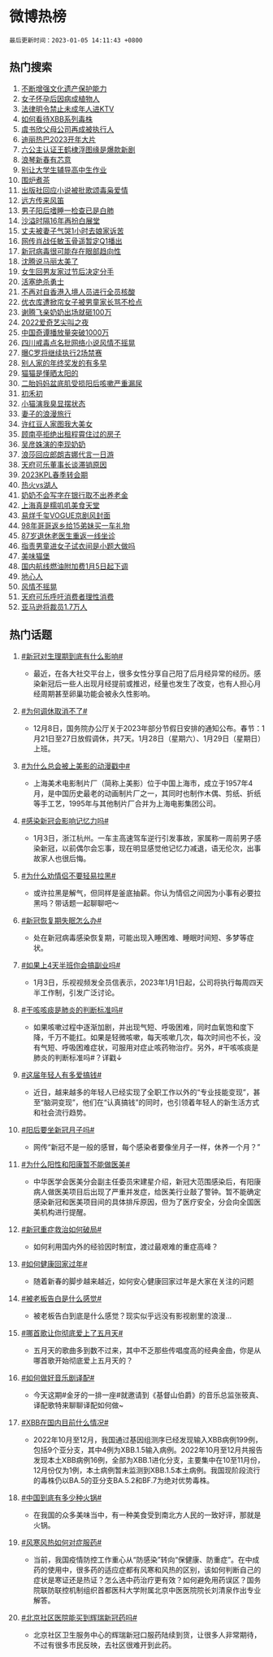 # 微博热榜

`最后更新时间：2023-01-05 14:11:43 +0800`

## 热门搜索

1. [不断增强文化遗产保护能力](https://m.weibo.cn/search?containerid=100103type%3D1%26t%3D10%26q%3D%23%E4%B8%8D%E6%96%AD%E5%A2%9E%E5%BC%BA%E6%96%87%E5%8C%96%E9%81%97%E4%BA%A7%E4%BF%9D%E6%8A%A4%E8%83%BD%E5%8A%9B%23&stream_entry_id=51&isnewpage=1&extparam=seat%3D1%26dgr%3D0%26c_type%3D51%26filter_type%3Drealtimehot%26pos%3D0%26cate%3D10103%26display_time%3D1672899102%26pre_seqid%3D16728991025920256519188&luicode=10000011&lfid=106003type%253D25%2526t%253D3%2526disable_hot%253D1%2526filter_type%253Drealtimehot)
1. [女子怀孕后因病成植物人](https://m.weibo.cn/search?containerid=100103type%3D1%26t%3D10%26q%3D%23%E5%A5%B3%E5%AD%90%E6%80%80%E5%AD%95%E5%90%8E%E5%9B%A0%E7%97%85%E6%88%90%E6%A4%8D%E7%89%A9%E4%BA%BA%23&stream_entry_id=31&isnewpage=1&extparam=seat%3D1%26q%3D%2523%25E5%25A5%25B3%25E5%25AD%2590%25E6%2580%2580%25E5%25AD%2595%25E5%2590%258E%25E5%259B%25A0%25E7%2597%2585%25E6%2588%2590%25E6%25A4%258D%25E7%2589%25A9%25E4%25BA%25BA%2523%26lcate%3D5001%26stream_entry_id%3D31%26filter_type%3Drealtimehot%26pos%3D0%26realpos%3D1%26flag%3D2%26dgr%3D0%26c_type%3D31%26band_rank%3D1%26cate%3D5001%26display_time%3D1672899102%26pre_seqid%3D16728991025920256519188&luicode=10000011&lfid=106003type%253D25%2526t%253D3%2526disable_hot%253D1%2526filter_type%253Drealtimehot)
1. [法律明令禁止未成年人进KTV](https://m.weibo.cn/search?containerid=100103type%3D1%26t%3D10%26q%3D%23%E6%B3%95%E5%BE%8B%E6%98%8E%E4%BB%A4%E7%A6%81%E6%AD%A2%E6%9C%AA%E6%88%90%E5%B9%B4%E4%BA%BA%E8%BF%9BKTV%23&stream_entry_id=31&isnewpage=1&extparam=seat%3D1%26q%3D%2523%25E6%25B3%2595%25E5%25BE%258B%25E6%2598%258E%25E4%25BB%25A4%25E7%25A6%2581%25E6%25AD%25A2%25E6%259C%25AA%25E6%2588%2590%25E5%25B9%25B4%25E4%25BA%25BA%25E8%25BF%259BKTV%2523%26lcate%3D5001%26stream_entry_id%3D31%26filter_type%3Drealtimehot%26pos%3D1%26realpos%3D2%26flag%3D0%26dgr%3D0%26c_type%3D31%26band_rank%3D2%26cate%3D5001%26display_time%3D1672899102%26pre_seqid%3D16728991025920256519188&luicode=10000011&lfid=106003type%253D25%2526t%253D3%2526disable_hot%253D1%2526filter_type%253Drealtimehot)
1. [如何看待XBB系列毒株](https://m.weibo.cn/search?containerid=100103type%3D1%26t%3D10%26q%3D%23%E5%A6%82%E4%BD%95%E7%9C%8B%E5%BE%85XBB%E7%B3%BB%E5%88%97%E6%AF%92%E6%A0%AA%23&stream_entry_id=31&isnewpage=1&extparam=seat%3D1%26q%3D%2523%25E5%25A6%2582%25E4%25BD%2595%25E7%259C%258B%25E5%25BE%2585XBB%25E7%25B3%25BB%25E5%2588%2597%25E6%25AF%2592%25E6%25A0%25AA%2523%26lcate%3D5001%26stream_entry_id%3D31%26filter_type%3Drealtimehot%26pos%3D2%26realpos%3D3%26flag%3D0%26dgr%3D0%26c_type%3D31%26band_rank%3D3%26cate%3D5001%26display_time%3D1672899102%26pre_seqid%3D16728991025920256519188&luicode=10000011&lfid=106003type%253D25%2526t%253D3%2526disable_hot%253D1%2526filter_type%253Drealtimehot)
1. [虞书欣父母公司再成被执行人](https://m.weibo.cn/search?containerid=100103type%3D1%26t%3D10%26q%3D%23%E8%99%9E%E4%B9%A6%E6%AC%A3%E7%88%B6%E6%AF%8D%E5%85%AC%E5%8F%B8%E5%86%8D%E6%88%90%E8%A2%AB%E6%89%A7%E8%A1%8C%E4%BA%BA%23&stream_entry_id=31&isnewpage=1&extparam=seat%3D1%26q%3D%2523%25E8%2599%259E%25E4%25B9%25A6%25E6%25AC%25A3%25E7%2588%25B6%25E6%25AF%258D%25E5%2585%25AC%25E5%258F%25B8%25E5%2586%258D%25E6%2588%2590%25E8%25A2%25AB%25E6%2589%25A7%25E8%25A1%258C%25E4%25BA%25BA%2523%26lcate%3D5001%26stream_entry_id%3D31%26filter_type%3Drealtimehot%26pos%3D3%26realpos%3D4%26flag%3D2%26dgr%3D0%26c_type%3D31%26band_rank%3D4%26cate%3D5001%26display_time%3D1672899102%26pre_seqid%3D16728991025920256519188&luicode=10000011&lfid=106003type%253D25%2526t%253D3%2526disable_hot%253D1%2526filter_type%253Drealtimehot)
1. [迪丽热巴2023开年大片](https://m.weibo.cn/search?containerid=100103type%3D1%26t%3D10%26q%3D%23%E8%BF%AA%E4%B8%BD%E7%83%AD%E5%B7%B42023%E5%BC%80%E5%B9%B4%E5%A4%A7%E7%89%87%23&stream_entry_id=31&isnewpage=1&extparam=seat%3D1%26q%3D%2523%25E8%25BF%25AA%25E4%25B8%25BD%25E7%2583%25AD%25E5%25B7%25B42023%25E5%25BC%2580%25E5%25B9%25B4%25E5%25A4%25A7%25E7%2589%2587%2523%26lcate%3D5001%26stream_entry_id%3D31%26filter_type%3Drealtimehot%26pos%3D4%26realpos%3D5%26flag%3D1%26dgr%3D0%26c_type%3D31%26band_rank%3D5%26cate%3D5001%26display_time%3D1672899102%26pre_seqid%3D16728991025920256519188&luicode=10000011&lfid=106003type%253D25%2526t%253D3%2526disable_hot%253D1%2526filter_type%253Drealtimehot)
1. [六公主认证王鹤棣浮图缘是爆款新剧](https://m.weibo.cn/search?containerid=100103type%3D1%26t%3D10%26q%3D%23%E5%85%AD%E5%85%AC%E4%B8%BB%E8%AE%A4%E8%AF%81%E7%8E%8B%E9%B9%A4%E6%A3%A3%E6%B5%AE%E5%9B%BE%E7%BC%98%E6%98%AF%E7%88%86%E6%AC%BE%E6%96%B0%E5%89%A7%23&stream_entry_id=31&isnewpage=1&extparam=seat%3D1%26q%3D%2523%25E5%2585%25AD%25E5%2585%25AC%25E4%25B8%25BB%25E8%25AE%25A4%25E8%25AF%2581%25E7%258E%258B%25E9%25B9%25A4%25E6%25A3%25A3%25E6%25B5%25AE%25E5%259B%25BE%25E7%25BC%2598%25E6%2598%25AF%25E7%2588%2586%25E6%25AC%25BE%25E6%2596%25B0%25E5%2589%25A7%2523%26lcate%3D5001%26stream_entry_id%3D31%26filter_type%3Drealtimehot%26pos%3D5%26realpos%3D6%26flag%3D1%26dgr%3D0%26c_type%3D31%26band_rank%3D6%26cate%3D5001%26display_time%3D1672899102%26pre_seqid%3D16728991025920256519188&luicode=10000011&lfid=106003type%253D25%2526t%253D3%2526disable_hot%253D1%2526filter_type%253Drealtimehot)
1. [浪琴新春有芯意](https://m.weibo.cn/search?containerid=100103type%3D1%26t%3D10%26q%3D%23%E6%B5%AA%E7%90%B4%E6%96%B0%E6%98%A5%E6%9C%89%E8%8A%AF%E6%84%8F%23&stream_entry_id=31&isnewpage=1&extparam=seat%3D1%26q%3D%2523%25E6%25B5%25AA%25E7%2590%25B4%25E6%2596%25B0%25E6%2598%25A5%25E6%259C%2589%25E8%258A%25AF%25E6%2584%258F%2523%26lcate%3D5001%26stream_entry_id%3D31%26filter_type%3Drealtimehot%26pos%3D6%26adid%3D177195%26topic_ad%3D1%26dgr%3D0%26c_type%3D31%26band_rank%3D7%26cate%3D5001%26display_time%3D1672899102%26pre_seqid%3D16728991025920256519188&luicode=10000011&lfid=106003type%253D25%2526t%253D3%2526disable_hot%253D1%2526filter_type%253Drealtimehot)
1. [别让大学生辅导高中生作业](https://m.weibo.cn/search?containerid=100103type%3D1%26t%3D10%26q%3D%23%E5%88%AB%E8%AE%A9%E5%A4%A7%E5%AD%A6%E7%94%9F%E8%BE%85%E5%AF%BC%E9%AB%98%E4%B8%AD%E7%94%9F%E4%BD%9C%E4%B8%9A%23&stream_entry_id=31&isnewpage=1&extparam=seat%3D1%26q%3D%2523%25E5%2588%25AB%25E8%25AE%25A9%25E5%25A4%25A7%25E5%25AD%25A6%25E7%2594%259F%25E8%25BE%2585%25E5%25AF%25BC%25E9%25AB%2598%25E4%25B8%25AD%25E7%2594%259F%25E4%25BD%259C%25E4%25B8%259A%2523%26lcate%3D5001%26stream_entry_id%3D31%26filter_type%3Drealtimehot%26pos%3D7%26realpos%3D7%26flag%3D0%26dgr%3D0%26c_type%3D31%26band_rank%3D7%26cate%3D5001%26display_time%3D1672899102%26pre_seqid%3D16728991025920256519188&luicode=10000011&lfid=106003type%253D25%2526t%253D3%2526disable_hot%253D1%2526filter_type%253Drealtimehot)
1. [围炉煮茶](https://m.weibo.cn/search?containerid=100103type%3D1%26t%3D10%26q%3D%E5%9B%B4%E7%82%89%E7%85%AE%E8%8C%B6&stream_entry_id=31&isnewpage=1&extparam=seat%3D1%26q%3D%25E5%259B%25B4%25E7%2582%2589%25E7%2585%25AE%25E8%258C%25B6%26lcate%3D5001%26stream_entry_id%3D31%26filter_type%3Drealtimehot%26pos%3D8%26realpos%3D8%26flag%3D1%26dgr%3D0%26c_type%3D31%26band_rank%3D8%26cate%3D5001%26display_time%3D1672899102%26pre_seqid%3D16728991025920256519188&luicode=10000011&lfid=106003type%253D25%2526t%253D3%2526disable_hot%253D1%2526filter_type%253Drealtimehot)
1. [出版社回应小说被批歌颂毒枭爱情](https://m.weibo.cn/search?containerid=100103type%3D1%26t%3D10%26q%3D%23%E5%87%BA%E7%89%88%E7%A4%BE%E5%9B%9E%E5%BA%94%E5%B0%8F%E8%AF%B4%E8%A2%AB%E6%89%B9%E6%AD%8C%E9%A2%82%E6%AF%92%E6%9E%AD%E7%88%B1%E6%83%85%23&stream_entry_id=31&isnewpage=1&extparam=seat%3D1%26q%3D%2523%25E5%2587%25BA%25E7%2589%2588%25E7%25A4%25BE%25E5%259B%259E%25E5%25BA%2594%25E5%25B0%258F%25E8%25AF%25B4%25E8%25A2%25AB%25E6%2589%25B9%25E6%25AD%258C%25E9%25A2%2582%25E6%25AF%2592%25E6%259E%25AD%25E7%2588%25B1%25E6%2583%2585%2523%26lcate%3D5001%26stream_entry_id%3D31%26filter_type%3Drealtimehot%26pos%3D9%26realpos%3D9%26flag%3D0%26dgr%3D0%26c_type%3D31%26band_rank%3D9%26cate%3D5001%26display_time%3D1672899102%26pre_seqid%3D16728991025920256519188&luicode=10000011&lfid=106003type%253D25%2526t%253D3%2526disable_hot%253D1%2526filter_type%253Drealtimehot)
1. [远方传来风笛](https://m.weibo.cn/search?containerid=100103type%3D1%26t%3D10%26q%3D%E8%BF%9C%E6%96%B9%E4%BC%A0%E6%9D%A5%E9%A3%8E%E7%AC%9B&stream_entry_id=31&isnewpage=1&extparam=seat%3D1%26q%3D%25E8%25BF%259C%25E6%2596%25B9%25E4%25BC%25A0%25E6%259D%25A5%25E9%25A3%258E%25E7%25AC%259B%26lcate%3D5001%26stream_entry_id%3D31%26filter_type%3Drealtimehot%26pos%3D10%26realpos%3D10%26flag%3D0%26dgr%3D0%26c_type%3D31%26band_rank%3D10%26cate%3D5001%26display_time%3D1672899102%26pre_seqid%3D16728991025920256519188&luicode=10000011&lfid=106003type%253D25%2526t%253D3%2526disable_hot%253D1%2526filter_type%253Drealtimehot)
1. [男子阳后嗜睡一检查已是白肺](https://m.weibo.cn/search?containerid=100103type%3D1%26t%3D10%26q%3D%23%E7%94%B7%E5%AD%90%E9%98%B3%E5%90%8E%E5%97%9C%E7%9D%A1%E4%B8%80%E6%A3%80%E6%9F%A5%E5%B7%B2%E6%98%AF%E7%99%BD%E8%82%BA%23&stream_entry_id=31&isnewpage=1&extparam=seat%3D1%26q%3D%2523%25E7%2594%25B7%25E5%25AD%2590%25E9%2598%25B3%25E5%2590%258E%25E5%2597%259C%25E7%259D%25A1%25E4%25B8%2580%25E6%25A3%2580%25E6%259F%25A5%25E5%25B7%25B2%25E6%2598%25AF%25E7%2599%25BD%25E8%2582%25BA%2523%26lcate%3D5001%26stream_entry_id%3D31%26filter_type%3Drealtimehot%26pos%3D11%26realpos%3D11%26flag%3D0%26dgr%3D0%26c_type%3D31%26band_rank%3D11%26cate%3D5001%26display_time%3D1672899102%26pre_seqid%3D16728991025920256519188&luicode=10000011&lfid=106003type%253D25%2526t%253D3%2526disable_hot%253D1%2526filter_type%253Drealtimehot)
1. [沙溢时隔16年再扮白展堂](https://m.weibo.cn/search?containerid=100103type%3D1%26t%3D10%26q%3D%23%E6%B2%99%E6%BA%A2%E6%97%B6%E9%9A%9416%E5%B9%B4%E5%86%8D%E6%89%AE%E7%99%BD%E5%B1%95%E5%A0%82%23&stream_entry_id=31&isnewpage=1&extparam=seat%3D1%26q%3D%2523%25E6%25B2%2599%25E6%25BA%25A2%25E6%2597%25B6%25E9%259A%259416%25E5%25B9%25B4%25E5%2586%258D%25E6%2589%25AE%25E7%2599%25BD%25E5%25B1%2595%25E5%25A0%2582%2523%26lcate%3D5001%26stream_entry_id%3D31%26filter_type%3Drealtimehot%26pos%3D12%26realpos%3D12%26flag%3D1%26dgr%3D0%26c_type%3D31%26band_rank%3D12%26cate%3D5001%26display_time%3D1672899102%26pre_seqid%3D16728991025920256519188&luicode=10000011&lfid=106003type%253D25%2526t%253D3%2526disable_hot%253D1%2526filter_type%253Drealtimehot)
1. [丈夫被妻子气哭1小时去娘家诉苦](https://m.weibo.cn/search?containerid=100103type%3D1%26t%3D10%26q%3D%23%E4%B8%88%E5%A4%AB%E8%A2%AB%E5%A6%BB%E5%AD%90%E6%B0%94%E5%93%AD1%E5%B0%8F%E6%97%B6%E5%8E%BB%E5%A8%98%E5%AE%B6%E8%AF%89%E8%8B%A6%23&stream_entry_id=31&isnewpage=1&extparam=seat%3D1%26q%3D%2523%25E4%25B8%2588%25E5%25A4%25AB%25E8%25A2%25AB%25E5%25A6%25BB%25E5%25AD%2590%25E6%25B0%2594%25E5%2593%25AD1%25E5%25B0%258F%25E6%2597%25B6%25E5%258E%25BB%25E5%25A8%2598%25E5%25AE%25B6%25E8%25AF%2589%25E8%258B%25A6%2523%26lcate%3D5001%26stream_entry_id%3D31%26filter_type%3Drealtimehot%26pos%3D13%26realpos%3D13%26flag%3D1%26dgr%3D0%26c_type%3D31%26band_rank%3D13%26cate%3D5001%26display_time%3D1672899102%26pre_seqid%3D16728991025920256519188&luicode=10000011&lfid=106003type%253D25%2526t%253D3%2526disable_hot%253D1%2526filter_type%253Drealtimehot)
1. [网传肖战任敏玉骨遥暂定Q1播出](https://m.weibo.cn/search?containerid=100103type%3D1%26t%3D10%26q%3D%23%E7%BD%91%E4%BC%A0%E8%82%96%E6%88%98%E4%BB%BB%E6%95%8F%E7%8E%89%E9%AA%A8%E9%81%A5%E6%9A%82%E5%AE%9AQ1%E6%92%AD%E5%87%BA%23&stream_entry_id=31&isnewpage=1&extparam=seat%3D1%26q%3D%2523%25E7%25BD%2591%25E4%25BC%25A0%25E8%2582%2596%25E6%2588%2598%25E4%25BB%25BB%25E6%2595%258F%25E7%258E%2589%25E9%25AA%25A8%25E9%2581%25A5%25E6%259A%2582%25E5%25AE%259AQ1%25E6%2592%25AD%25E5%2587%25BA%2523%26lcate%3D5001%26stream_entry_id%3D31%26filter_type%3Drealtimehot%26pos%3D14%26realpos%3D14%26flag%3D0%26dgr%3D0%26c_type%3D31%26band_rank%3D14%26cate%3D5001%26display_time%3D1672899102%26pre_seqid%3D16728991025920256519188&luicode=10000011&lfid=106003type%253D25%2526t%253D3%2526disable_hot%253D1%2526filter_type%253Drealtimehot)
1. [新冠病毒很可能存在眼部趋向性](https://m.weibo.cn/search?containerid=100103type%3D1%26t%3D10%26q%3D%23%E6%96%B0%E5%86%A0%E7%97%85%E6%AF%92%E5%BE%88%E5%8F%AF%E8%83%BD%E5%AD%98%E5%9C%A8%E7%9C%BC%E9%83%A8%E8%B6%8B%E5%90%91%E6%80%A7%23&stream_entry_id=31&isnewpage=1&extparam=seat%3D1%26q%3D%2523%25E6%2596%25B0%25E5%2586%25A0%25E7%2597%2585%25E6%25AF%2592%25E5%25BE%2588%25E5%258F%25AF%25E8%2583%25BD%25E5%25AD%2598%25E5%259C%25A8%25E7%259C%25BC%25E9%2583%25A8%25E8%25B6%258B%25E5%2590%2591%25E6%2580%25A7%2523%26lcate%3D5001%26stream_entry_id%3D31%26filter_type%3Drealtimehot%26pos%3D15%26realpos%3D15%26flag%3D2%26dgr%3D0%26c_type%3D31%26band_rank%3D15%26cate%3D5001%26display_time%3D1672899102%26pre_seqid%3D16728991025920256519188&luicode=10000011&lfid=106003type%253D25%2526t%253D3%2526disable_hot%253D1%2526filter_type%253Drealtimehot)
1. [沈腾说马丽太美了](https://m.weibo.cn/search?containerid=100103type%3D1%26t%3D10%26q%3D%23%E6%B2%88%E8%85%BE%E8%AF%B4%E9%A9%AC%E4%B8%BD%E5%A4%AA%E7%BE%8E%E4%BA%86%23&stream_entry_id=31&isnewpage=1&extparam=seat%3D1%26q%3D%2523%25E6%25B2%2588%25E8%2585%25BE%25E8%25AF%25B4%25E9%25A9%25AC%25E4%25B8%25BD%25E5%25A4%25AA%25E7%25BE%258E%25E4%25BA%2586%2523%26lcate%3D5001%26stream_entry_id%3D31%26filter_type%3Drealtimehot%26pos%3D16%26realpos%3D16%26flag%3D0%26dgr%3D0%26c_type%3D31%26band_rank%3D16%26cate%3D5001%26display_time%3D1672899102%26pre_seqid%3D16728991025920256519188&luicode=10000011&lfid=106003type%253D25%2526t%253D3%2526disable_hot%253D1%2526filter_type%253Drealtimehot)
1. [女生回男友家过节后决定分手](https://m.weibo.cn/search?containerid=100103type%3D1%26t%3D10%26q%3D%23%E5%A5%B3%E7%94%9F%E5%9B%9E%E7%94%B7%E5%8F%8B%E5%AE%B6%E8%BF%87%E8%8A%82%E5%90%8E%E5%86%B3%E5%AE%9A%E5%88%86%E6%89%8B%23&stream_entry_id=31&isnewpage=1&extparam=seat%3D1%26q%3D%2523%25E5%25A5%25B3%25E7%2594%259F%25E5%259B%259E%25E7%2594%25B7%25E5%258F%258B%25E5%25AE%25B6%25E8%25BF%2587%25E8%258A%2582%25E5%2590%258E%25E5%2586%25B3%25E5%25AE%259A%25E5%2588%2586%25E6%2589%258B%2523%26lcate%3D5001%26stream_entry_id%3D31%26filter_type%3Drealtimehot%26pos%3D17%26realpos%3D17%26flag%3D2%26dgr%3D0%26c_type%3D31%26band_rank%3D17%26cate%3D5001%26display_time%3D1672899102%26pre_seqid%3D16728991025920256519188&luicode=10000011&lfid=106003type%253D25%2526t%253D3%2526disable_hot%253D1%2526filter_type%253Drealtimehot)
1. [活塞绝杀勇士](https://m.weibo.cn/search?containerid=100103type%3D1%26t%3D10%26q%3D%23%E6%B4%BB%E5%A1%9E%E7%BB%9D%E6%9D%80%E5%8B%87%E5%A3%AB%23&stream_entry_id=31&isnewpage=1&extparam=seat%3D1%26q%3D%2523%25E6%25B4%25BB%25E5%25A1%259E%25E7%25BB%259D%25E6%259D%2580%25E5%258B%2587%25E5%25A3%25AB%2523%26lcate%3D5001%26stream_entry_id%3D31%26filter_type%3Drealtimehot%26pos%3D18%26realpos%3D18%26flag%3D1%26dgr%3D0%26c_type%3D31%26band_rank%3D18%26cate%3D5001%26display_time%3D1672899102%26pre_seqid%3D16728991025920256519188&luicode=10000011&lfid=106003type%253D25%2526t%253D3%2526disable_hot%253D1%2526filter_type%253Drealtimehot)
1. [不再对自香港入境人员进行全员核酸](https://m.weibo.cn/search?containerid=100103type%3D1%26t%3D10%26q%3D%23%E4%B8%8D%E5%86%8D%E5%AF%B9%E8%87%AA%E9%A6%99%E6%B8%AF%E5%85%A5%E5%A2%83%E4%BA%BA%E5%91%98%E8%BF%9B%E8%A1%8C%E5%85%A8%E5%91%98%E6%A0%B8%E9%85%B8%23&stream_entry_id=31&isnewpage=1&extparam=seat%3D1%26q%3D%2523%25E4%25B8%258D%25E5%2586%258D%25E5%25AF%25B9%25E8%2587%25AA%25E9%25A6%2599%25E6%25B8%25AF%25E5%2585%25A5%25E5%25A2%2583%25E4%25BA%25BA%25E5%2591%2598%25E8%25BF%259B%25E8%25A1%258C%25E5%2585%25A8%25E5%2591%2598%25E6%25A0%25B8%25E9%2585%25B8%2523%26lcate%3D5001%26stream_entry_id%3D31%26filter_type%3Drealtimehot%26pos%3D19%26realpos%3D19%26flag%3D1%26dgr%3D0%26c_type%3D31%26band_rank%3D19%26cate%3D5001%26display_time%3D1672899102%26pre_seqid%3D16728991025920256519188&luicode=10000011&lfid=106003type%253D25%2526t%253D3%2526disable_hot%253D1%2526filter_type%253Drealtimehot)
1. [优衣库遭掀帘女子被男童家长骂不检点](https://m.weibo.cn/search?containerid=100103type%3D1%26t%3D10%26q%3D%23%E4%BC%98%E8%A1%A3%E5%BA%93%E9%81%AD%E6%8E%80%E5%B8%98%E5%A5%B3%E5%AD%90%E8%A2%AB%E7%94%B7%E7%AB%A5%E5%AE%B6%E9%95%BF%E9%AA%82%E4%B8%8D%E6%A3%80%E7%82%B9%23&stream_entry_id=31&isnewpage=1&extparam=seat%3D1%26q%3D%2523%25E4%25BC%2598%25E8%25A1%25A3%25E5%25BA%2593%25E9%2581%25AD%25E6%258E%2580%25E5%25B8%2598%25E5%25A5%25B3%25E5%25AD%2590%25E8%25A2%25AB%25E7%2594%25B7%25E7%25AB%25A5%25E5%25AE%25B6%25E9%2595%25BF%25E9%25AA%2582%25E4%25B8%258D%25E6%25A3%2580%25E7%2582%25B9%2523%26lcate%3D5001%26stream_entry_id%3D31%26filter_type%3Drealtimehot%26pos%3D20%26realpos%3D20%26flag%3D2%26dgr%3D0%26c_type%3D31%26band_rank%3D20%26cate%3D5001%26display_time%3D1672899102%26pre_seqid%3D16728991025920256519188&luicode=10000011&lfid=106003type%253D25%2526t%253D3%2526disable_hot%253D1%2526filter_type%253Drealtimehot)
1. [谢腾飞亲奶奶出场就砸100万](https://m.weibo.cn/search?containerid=100103type%3D1%26t%3D10%26q%3D%23%E8%B0%A2%E8%85%BE%E9%A3%9E%E4%BA%B2%E5%A5%B6%E5%A5%B6%E5%87%BA%E5%9C%BA%E5%B0%B1%E7%A0%B8100%E4%B8%87%23&stream_entry_id=31&isnewpage=1&extparam=seat%3D1%26q%3D%2523%25E8%25B0%25A2%25E8%2585%25BE%25E9%25A3%259E%25E4%25BA%25B2%25E5%25A5%25B6%25E5%25A5%25B6%25E5%2587%25BA%25E5%259C%25BA%25E5%25B0%25B1%25E7%25A0%25B8100%25E4%25B8%2587%2523%26lcate%3D5001%26stream_entry_id%3D31%26filter_type%3Drealtimehot%26pos%3D21%26realpos%3D21%26flag%3D0%26dgr%3D0%26c_type%3D31%26band_rank%3D21%26cate%3D5001%26display_time%3D1672899102%26pre_seqid%3D16728991025920256519188&luicode=10000011&lfid=106003type%253D25%2526t%253D3%2526disable_hot%253D1%2526filter_type%253Drealtimehot)
1. [2022爱奇艺尖叫之夜](https://m.weibo.cn/search?containerid=100103type%3D1%26t%3D10%26q%3D%232022%E7%88%B1%E5%A5%87%E8%89%BA%E5%B0%96%E5%8F%AB%E4%B9%8B%E5%A4%9C%23&stream_entry_id=31&isnewpage=1&extparam=seat%3D1%26q%3D%25232022%25E7%2588%25B1%25E5%25A5%2587%25E8%2589%25BA%25E5%25B0%2596%25E5%258F%25AB%25E4%25B9%258B%25E5%25A4%259C%2523%26lcate%3D5001%26stream_entry_id%3D31%26filter_type%3Drealtimehot%26pos%3D22%26realpos%3D22%26flag%3D0%26dgr%3D0%26c_type%3D31%26band_rank%3D22%26cate%3D5001%26display_time%3D1672899102%26pre_seqid%3D16728991025920256519188&luicode=10000011&lfid=106003type%253D25%2526t%253D3%2526disable_hot%253D1%2526filter_type%253Drealtimehot)
1. [中国奇谭播放量突破1000万](https://m.weibo.cn/search?containerid=100103type%3D1%26t%3D10%26q%3D%23%E4%B8%AD%E5%9B%BD%E5%A5%87%E8%B0%AD%E6%92%AD%E6%94%BE%E9%87%8F%E7%AA%81%E7%A0%B41000%E4%B8%87%23&stream_entry_id=31&isnewpage=1&extparam=seat%3D1%26q%3D%2523%25E4%25B8%25AD%25E5%259B%25BD%25E5%25A5%2587%25E8%25B0%25AD%25E6%2592%25AD%25E6%2594%25BE%25E9%2587%258F%25E7%25AA%2581%25E7%25A0%25B41000%25E4%25B8%2587%2523%26lcate%3D5001%26stream_entry_id%3D31%26filter_type%3Drealtimehot%26pos%3D23%26realpos%3D23%26flag%3D1%26dgr%3D0%26c_type%3D31%26band_rank%3D23%26cate%3D5001%26display_time%3D1672899102%26pre_seqid%3D16728991025920256519188&luicode=10000011&lfid=106003type%253D25%2526t%253D3%2526disable_hot%253D1%2526filter_type%253Drealtimehot)
1. [四川戒毒点名批网络小说风情不摇晃](https://m.weibo.cn/search?containerid=100103type%3D1%26t%3D10%26q%3D%23%E5%9B%9B%E5%B7%9D%E6%88%92%E6%AF%92%E7%82%B9%E5%90%8D%E6%89%B9%E7%BD%91%E7%BB%9C%E5%B0%8F%E8%AF%B4%E9%A3%8E%E6%83%85%E4%B8%8D%E6%91%87%E6%99%83%23&stream_entry_id=31&isnewpage=1&extparam=seat%3D1%26q%3D%2523%25E5%259B%259B%25E5%25B7%259D%25E6%2588%2592%25E6%25AF%2592%25E7%2582%25B9%25E5%2590%258D%25E6%2589%25B9%25E7%25BD%2591%25E7%25BB%259C%25E5%25B0%258F%25E8%25AF%25B4%25E9%25A3%258E%25E6%2583%2585%25E4%25B8%258D%25E6%2591%2587%25E6%2599%2583%2523%26lcate%3D5001%26stream_entry_id%3D31%26filter_type%3Drealtimehot%26pos%3D24%26realpos%3D24%26flag%3D0%26dgr%3D0%26c_type%3D31%26band_rank%3D24%26cate%3D5001%26display_time%3D1672899102%26pre_seqid%3D16728991025920256519188&luicode=10000011&lfid=106003type%253D25%2526t%253D3%2526disable_hot%253D1%2526filter_type%253Drealtimehot)
1. [曝C罗将继续执行2场禁赛](https://m.weibo.cn/search?containerid=100103type%3D1%26t%3D10%26q%3D%23%E6%9B%9DC%E7%BD%97%E5%B0%86%E7%BB%A7%E7%BB%AD%E6%89%A7%E8%A1%8C2%E5%9C%BA%E7%A6%81%E8%B5%9B%23&stream_entry_id=31&isnewpage=1&extparam=seat%3D1%26q%3D%2523%25E6%259B%259DC%25E7%25BD%2597%25E5%25B0%2586%25E7%25BB%25A7%25E7%25BB%25AD%25E6%2589%25A7%25E8%25A1%258C2%25E5%259C%25BA%25E7%25A6%2581%25E8%25B5%259B%2523%26lcate%3D5001%26stream_entry_id%3D31%26filter_type%3Drealtimehot%26pos%3D25%26realpos%3D25%26flag%3D0%26dgr%3D0%26c_type%3D31%26band_rank%3D25%26cate%3D5001%26display_time%3D1672899102%26pre_seqid%3D16728991025920256519188&luicode=10000011&lfid=106003type%253D25%2526t%253D3%2526disable_hot%253D1%2526filter_type%253Drealtimehot)
1. [别人家的年终奖发的有多早](https://m.weibo.cn/search?containerid=100103type%3D1%26t%3D10%26q%3D%23%E5%88%AB%E4%BA%BA%E5%AE%B6%E7%9A%84%E5%B9%B4%E7%BB%88%E5%A5%96%E5%8F%91%E7%9A%84%E6%9C%89%E5%A4%9A%E6%97%A9%23&stream_entry_id=31&isnewpage=1&extparam=seat%3D1%26q%3D%2523%25E5%2588%25AB%25E4%25BA%25BA%25E5%25AE%25B6%25E7%259A%2584%25E5%25B9%25B4%25E7%25BB%2588%25E5%25A5%2596%25E5%258F%2591%25E7%259A%2584%25E6%259C%2589%25E5%25A4%259A%25E6%2597%25A9%2523%26lcate%3D5001%26stream_entry_id%3D31%26filter_type%3Drealtimehot%26pos%3D26%26realpos%3D26%26flag%3D1%26dgr%3D0%26c_type%3D31%26band_rank%3D26%26cate%3D5001%26display_time%3D1672899102%26pre_seqid%3D16728991025920256519188&luicode=10000011&lfid=106003type%253D25%2526t%253D3%2526disable_hot%253D1%2526filter_type%253Drealtimehot)
1. [猫猫是懂晒太阳的](https://m.weibo.cn/search?containerid=100103type%3D1%26t%3D10%26q%3D%23%E7%8C%AB%E7%8C%AB%E6%98%AF%E6%87%82%E6%99%92%E5%A4%AA%E9%98%B3%E7%9A%84%23&stream_entry_id=31&isnewpage=1&extparam=seat%3D1%26q%3D%2523%25E7%258C%25AB%25E7%258C%25AB%25E6%2598%25AF%25E6%2587%2582%25E6%2599%2592%25E5%25A4%25AA%25E9%2598%25B3%25E7%259A%2584%2523%26lcate%3D5001%26stream_entry_id%3D31%26filter_type%3Drealtimehot%26pos%3D27%26realpos%3D27%26flag%3D1%26dgr%3D0%26c_type%3D31%26band_rank%3D27%26cate%3D5001%26display_time%3D1672899102%26pre_seqid%3D16728991025920256519188&luicode=10000011&lfid=106003type%253D25%2526t%253D3%2526disable_hot%253D1%2526filter_type%253Drealtimehot)
1. [二胎妈妈盆底肌受损阳后咳嗽严重漏尿](https://m.weibo.cn/search?containerid=100103type%3D1%26t%3D10%26q%3D%23%E4%BA%8C%E8%83%8E%E5%A6%88%E5%A6%88%E7%9B%86%E5%BA%95%E8%82%8C%E5%8F%97%E6%8D%9F%E9%98%B3%E5%90%8E%E5%92%B3%E5%97%BD%E4%B8%A5%E9%87%8D%E6%BC%8F%E5%B0%BF%23&stream_entry_id=31&isnewpage=1&extparam=seat%3D1%26q%3D%2523%25E4%25BA%258C%25E8%2583%258E%25E5%25A6%2588%25E5%25A6%2588%25E7%259B%2586%25E5%25BA%2595%25E8%2582%258C%25E5%258F%2597%25E6%258D%259F%25E9%2598%25B3%25E5%2590%258E%25E5%2592%25B3%25E5%2597%25BD%25E4%25B8%25A5%25E9%2587%258D%25E6%25BC%258F%25E5%25B0%25BF%2523%26lcate%3D5001%26stream_entry_id%3D31%26filter_type%3Drealtimehot%26pos%3D28%26realpos%3D28%26flag%3D0%26dgr%3D0%26c_type%3D31%26band_rank%3D28%26cate%3D5001%26display_time%3D1672899102%26pre_seqid%3D16728991025920256519188&luicode=10000011&lfid=106003type%253D25%2526t%253D3%2526disable_hot%253D1%2526filter_type%253Drealtimehot)
1. [初禾初](https://m.weibo.cn/search?containerid=100103type%3D1%26t%3D10%26q%3D%23%E5%88%9D%E7%A6%BE%E5%88%9D%23&stream_entry_id=31&isnewpage=1&extparam=seat%3D1%26q%3D%2523%25E5%2588%259D%25E7%25A6%25BE%25E5%2588%259D%2523%26lcate%3D5001%26stream_entry_id%3D31%26filter_type%3Drealtimehot%26pos%3D29%26realpos%3D29%26flag%3D0%26dgr%3D0%26c_type%3D31%26band_rank%3D29%26cate%3D5001%26display_time%3D1672899102%26pre_seqid%3D16728991025920256519188&luicode=10000011&lfid=106003type%253D25%2526t%253D3%2526disable_hot%253D1%2526filter_type%253Drealtimehot)
1. [小猫演我臭显摆状态](https://m.weibo.cn/search?containerid=100103type%3D1%26t%3D10%26q%3D%23%E5%B0%8F%E7%8C%AB%E6%BC%94%E6%88%91%E8%87%AD%E6%98%BE%E6%91%86%E7%8A%B6%E6%80%81%23&stream_entry_id=31&isnewpage=1&extparam=seat%3D1%26q%3D%2523%25E5%25B0%258F%25E7%258C%25AB%25E6%25BC%2594%25E6%2588%2591%25E8%2587%25AD%25E6%2598%25BE%25E6%2591%2586%25E7%258A%25B6%25E6%2580%2581%2523%26lcate%3D5001%26stream_entry_id%3D31%26filter_type%3Drealtimehot%26pos%3D30%26realpos%3D30%26flag%3D0%26dgr%3D0%26c_type%3D31%26band_rank%3D30%26cate%3D5001%26display_time%3D1672899102%26pre_seqid%3D16728991025920256519188&luicode=10000011&lfid=106003type%253D25%2526t%253D3%2526disable_hot%253D1%2526filter_type%253Drealtimehot)
1. [妻子的浪漫旅行](https://m.weibo.cn/search?containerid=100103type%3D1%26t%3D10%26q%3D%E5%A6%BB%E5%AD%90%E7%9A%84%E6%B5%AA%E6%BC%AB%E6%97%85%E8%A1%8C&stream_entry_id=31&isnewpage=1&extparam=seat%3D1%26q%3D%25E5%25A6%25BB%25E5%25AD%2590%25E7%259A%2584%25E6%25B5%25AA%25E6%25BC%25AB%25E6%2597%2585%25E8%25A1%258C%26lcate%3D5001%26stream_entry_id%3D31%26filter_type%3Drealtimehot%26pos%3D31%26realpos%3D31%26flag%3D1%26dgr%3D0%26c_type%3D31%26band_rank%3D31%26cate%3D5001%26display_time%3D1672899102%26pre_seqid%3D16728991025920256519188&luicode=10000011&lfid=106003type%253D25%2526t%253D3%2526disable_hot%253D1%2526filter_type%253Drealtimehot)
1. [许红豆人家图我大美女](https://m.weibo.cn/search?containerid=100103type%3D1%26t%3D10%26q%3D%23%E8%AE%B8%E7%BA%A2%E8%B1%86%E4%BA%BA%E5%AE%B6%E5%9B%BE%E6%88%91%E5%A4%A7%E7%BE%8E%E5%A5%B3%23&stream_entry_id=31&isnewpage=1&extparam=seat%3D1%26q%3D%2523%25E8%25AE%25B8%25E7%25BA%25A2%25E8%25B1%2586%25E4%25BA%25BA%25E5%25AE%25B6%25E5%259B%25BE%25E6%2588%2591%25E5%25A4%25A7%25E7%25BE%258E%25E5%25A5%25B3%2523%26lcate%3D5001%26stream_entry_id%3D31%26filter_type%3Drealtimehot%26pos%3D32%26realpos%3D32%26flag%3D1%26dgr%3D0%26c_type%3D31%26band_rank%3D32%26cate%3D5001%26display_time%3D1672899102%26pre_seqid%3D16728991025920256519188&luicode=10000011&lfid=106003type%253D25%2526t%253D3%2526disable_hot%253D1%2526filter_type%253Drealtimehot)
1. [顾南亭拒绝出租程霄住过的房子](https://m.weibo.cn/search?containerid=100103type%3D1%26t%3D10%26q%3D%23%E9%A1%BE%E5%8D%97%E4%BA%AD%E6%8B%92%E7%BB%9D%E5%87%BA%E7%A7%9F%E7%A8%8B%E9%9C%84%E4%BD%8F%E8%BF%87%E7%9A%84%E6%88%BF%E5%AD%90%23&stream_entry_id=31&isnewpage=1&extparam=seat%3D1%26q%3D%2523%25E9%25A1%25BE%25E5%258D%2597%25E4%25BA%25AD%25E6%258B%2592%25E7%25BB%259D%25E5%2587%25BA%25E7%25A7%259F%25E7%25A8%258B%25E9%259C%2584%25E4%25BD%258F%25E8%25BF%2587%25E7%259A%2584%25E6%2588%25BF%25E5%25AD%2590%2523%26lcate%3D5001%26stream_entry_id%3D31%26filter_type%3Drealtimehot%26pos%3D33%26realpos%3D33%26flag%3D1%26dgr%3D0%26c_type%3D31%26band_rank%3D33%26cate%3D5001%26display_time%3D1672899102%26pre_seqid%3D16728991025920256519188&luicode=10000011&lfid=106003type%253D25%2526t%253D3%2526disable_hot%253D1%2526filter_type%253Drealtimehot)
1. [吴彦姝演的李现奶奶](https://m.weibo.cn/search?containerid=100103type%3D1%26t%3D10%26q%3D%23%E5%90%B4%E5%BD%A6%E5%A7%9D%E6%BC%94%E7%9A%84%E6%9D%8E%E7%8E%B0%E5%A5%B6%E5%A5%B6%23&stream_entry_id=31&isnewpage=1&extparam=seat%3D1%26q%3D%2523%25E5%2590%25B4%25E5%25BD%25A6%25E5%25A7%259D%25E6%25BC%2594%25E7%259A%2584%25E6%259D%258E%25E7%258E%25B0%25E5%25A5%25B6%25E5%25A5%25B6%2523%26lcate%3D5001%26stream_entry_id%3D31%26filter_type%3Drealtimehot%26pos%3D34%26realpos%3D34%26flag%3D1%26dgr%3D0%26c_type%3D31%26band_rank%3D34%26cate%3D5001%26display_time%3D1672899102%26pre_seqid%3D16728991025920256519188&luicode=10000011&lfid=106003type%253D25%2526t%253D3%2526disable_hot%253D1%2526filter_type%253Drealtimehot)
1. [浪莎回应郎朗吉娜代言一日游](https://m.weibo.cn/search?containerid=100103type%3D1%26t%3D10%26q%3D%23%E6%B5%AA%E8%8E%8E%E5%9B%9E%E5%BA%94%E9%83%8E%E6%9C%97%E5%90%89%E5%A8%9C%E4%BB%A3%E8%A8%80%E4%B8%80%E6%97%A5%E6%B8%B8%23&stream_entry_id=31&isnewpage=1&extparam=seat%3D1%26q%3D%2523%25E6%25B5%25AA%25E8%258E%258E%25E5%259B%259E%25E5%25BA%2594%25E9%2583%258E%25E6%259C%2597%25E5%2590%2589%25E5%25A8%259C%25E4%25BB%25A3%25E8%25A8%2580%25E4%25B8%2580%25E6%2597%25A5%25E6%25B8%25B8%2523%26lcate%3D5001%26stream_entry_id%3D31%26filter_type%3Drealtimehot%26pos%3D35%26realpos%3D35%26flag%3D0%26dgr%3D0%26c_type%3D31%26band_rank%3D35%26cate%3D5001%26display_time%3D1672899102%26pre_seqid%3D16728991025920256519188&luicode=10000011&lfid=106003type%253D25%2526t%253D3%2526disable_hot%253D1%2526filter_type%253Drealtimehot)
1. [天府可乐董事长谈滞销原因](https://m.weibo.cn/search?containerid=100103type%3D1%26t%3D10%26q%3D%23%E5%A4%A9%E5%BA%9C%E5%8F%AF%E4%B9%90%E8%91%A3%E4%BA%8B%E9%95%BF%E8%B0%88%E6%BB%9E%E9%94%80%E5%8E%9F%E5%9B%A0%23&stream_entry_id=31&isnewpage=1&extparam=seat%3D1%26q%3D%2523%25E5%25A4%25A9%25E5%25BA%259C%25E5%258F%25AF%25E4%25B9%2590%25E8%2591%25A3%25E4%25BA%258B%25E9%2595%25BF%25E8%25B0%2588%25E6%25BB%259E%25E9%2594%2580%25E5%258E%259F%25E5%259B%25A0%2523%26lcate%3D5001%26stream_entry_id%3D31%26filter_type%3Drealtimehot%26pos%3D36%26realpos%3D36%26flag%3D1%26dgr%3D0%26c_type%3D31%26band_rank%3D36%26cate%3D5001%26display_time%3D1672899102%26pre_seqid%3D16728991025920256519188&luicode=10000011&lfid=106003type%253D25%2526t%253D3%2526disable_hot%253D1%2526filter_type%253Drealtimehot)
1. [2023KPL春季转会期](https://m.weibo.cn/search?containerid=100103type%3D1%26t%3D10%26q%3D%232023KPL%E6%98%A5%E5%AD%A3%E8%BD%AC%E4%BC%9A%E6%9C%9F%23&stream_entry_id=31&isnewpage=1&extparam=seat%3D1%26q%3D%25232023KPL%25E6%2598%25A5%25E5%25AD%25A3%25E8%25BD%25AC%25E4%25BC%259A%25E6%259C%259F%2523%26lcate%3D5001%26stream_entry_id%3D31%26filter_type%3Drealtimehot%26pos%3D37%26realpos%3D37%26flag%3D1%26dgr%3D0%26c_type%3D31%26band_rank%3D37%26cate%3D5001%26display_time%3D1672899102%26pre_seqid%3D16728991025920256519188&luicode=10000011&lfid=106003type%253D25%2526t%253D3%2526disable_hot%253D1%2526filter_type%253Drealtimehot)
1. [热火vs湖人](https://m.weibo.cn/search?containerid=100103type%3D1%26t%3D10%26q%3D%23%E7%83%AD%E7%81%ABvs%E6%B9%96%E4%BA%BA%23&stream_entry_id=31&isnewpage=1&extparam=seat%3D1%26q%3D%2523%25E7%2583%25AD%25E7%2581%25ABvs%25E6%25B9%2596%25E4%25BA%25BA%2523%26lcate%3D5001%26stream_entry_id%3D31%26filter_type%3Drealtimehot%26pos%3D38%26realpos%3D38%26flag%3D1%26dgr%3D0%26c_type%3D31%26band_rank%3D38%26cate%3D5001%26display_time%3D1672899102%26pre_seqid%3D16728991025920256519188&luicode=10000011&lfid=106003type%253D25%2526t%253D3%2526disable_hot%253D1%2526filter_type%253Drealtimehot)
1. [奶奶不会写字在银行取不出养老金](https://m.weibo.cn/search?containerid=100103type%3D1%26t%3D10%26q%3D%23%E5%A5%B6%E5%A5%B6%E4%B8%8D%E4%BC%9A%E5%86%99%E5%AD%97%E5%9C%A8%E9%93%B6%E8%A1%8C%E5%8F%96%E4%B8%8D%E5%87%BA%E5%85%BB%E8%80%81%E9%87%91%23&stream_entry_id=31&isnewpage=1&extparam=seat%3D1%26q%3D%2523%25E5%25A5%25B6%25E5%25A5%25B6%25E4%25B8%258D%25E4%25BC%259A%25E5%2586%2599%25E5%25AD%2597%25E5%259C%25A8%25E9%2593%25B6%25E8%25A1%258C%25E5%258F%2596%25E4%25B8%258D%25E5%2587%25BA%25E5%2585%25BB%25E8%2580%2581%25E9%2587%2591%2523%26lcate%3D5001%26stream_entry_id%3D31%26filter_type%3Drealtimehot%26pos%3D39%26realpos%3D39%26flag%3D0%26dgr%3D0%26c_type%3D31%26band_rank%3D39%26cate%3D5001%26display_time%3D1672899102%26pre_seqid%3D16728991025920256519188&luicode=10000011&lfid=106003type%253D25%2526t%253D3%2526disable_hot%253D1%2526filter_type%253Drealtimehot)
1. [上海真是糯叽叽美食天堂](https://m.weibo.cn/search?containerid=100103type%3D1%26t%3D10%26q%3D%23%E4%B8%8A%E6%B5%B7%E7%9C%9F%E6%98%AF%E7%B3%AF%E5%8F%BD%E5%8F%BD%E7%BE%8E%E9%A3%9F%E5%A4%A9%E5%A0%82%23&stream_entry_id=31&isnewpage=1&extparam=seat%3D1%26q%3D%2523%25E4%25B8%258A%25E6%25B5%25B7%25E7%259C%259F%25E6%2598%25AF%25E7%25B3%25AF%25E5%258F%25BD%25E5%258F%25BD%25E7%25BE%258E%25E9%25A3%259F%25E5%25A4%25A9%25E5%25A0%2582%2523%26lcate%3D5001%26stream_entry_id%3D31%26filter_type%3Drealtimehot%26pos%3D40%26realpos%3D40%26flag%3D0%26dgr%3D0%26c_type%3D31%26band_rank%3D40%26cate%3D5001%26display_time%3D1672899102%26pre_seqid%3D16728991025920256519188&luicode=10000011&lfid=106003type%253D25%2526t%253D3%2526disable_hot%253D1%2526filter_type%253Drealtimehot)
1. [易烊千玺VOGUE京剧风封面](https://m.weibo.cn/search?containerid=100103type%3D1%26t%3D10%26q%3D%23%E6%98%93%E7%83%8A%E5%8D%83%E7%8E%BAVOGUE%E4%BA%AC%E5%89%A7%E9%A3%8E%E5%B0%81%E9%9D%A2%23&stream_entry_id=31&isnewpage=1&extparam=seat%3D1%26q%3D%2523%25E6%2598%2593%25E7%2583%258A%25E5%258D%2583%25E7%258E%25BAVOGUE%25E4%25BA%25AC%25E5%2589%25A7%25E9%25A3%258E%25E5%25B0%2581%25E9%259D%25A2%2523%26lcate%3D5001%26stream_entry_id%3D31%26filter_type%3Drealtimehot%26pos%3D41%26realpos%3D41%26flag%3D1%26dgr%3D0%26c_type%3D31%26band_rank%3D41%26cate%3D5001%26display_time%3D1672899102%26pre_seqid%3D16728991025920256519188&luicode=10000011&lfid=106003type%253D25%2526t%253D3%2526disable_hot%253D1%2526filter_type%253Drealtimehot)
1. [98年哥哥返乡给15弟妹买一车礼物](https://m.weibo.cn/search?containerid=100103type%3D1%26t%3D10%26q%3D%2398%E5%B9%B4%E5%93%A5%E5%93%A5%E8%BF%94%E4%B9%A1%E7%BB%9915%E5%BC%9F%E5%A6%B9%E4%B9%B0%E4%B8%80%E8%BD%A6%E7%A4%BC%E7%89%A9%23&stream_entry_id=31&isnewpage=1&extparam=seat%3D1%26q%3D%252398%25E5%25B9%25B4%25E5%2593%25A5%25E5%2593%25A5%25E8%25BF%2594%25E4%25B9%25A1%25E7%25BB%259915%25E5%25BC%259F%25E5%25A6%25B9%25E4%25B9%25B0%25E4%25B8%2580%25E8%25BD%25A6%25E7%25A4%25BC%25E7%2589%25A9%2523%26lcate%3D5001%26stream_entry_id%3D31%26filter_type%3Drealtimehot%26pos%3D42%26realpos%3D42%26flag%3D0%26dgr%3D0%26c_type%3D31%26band_rank%3D42%26cate%3D5001%26display_time%3D1672899102%26pre_seqid%3D16728991025920256519188&luicode=10000011&lfid=106003type%253D25%2526t%253D3%2526disable_hot%253D1%2526filter_type%253Drealtimehot)
1. [87岁退休老医生重返一线坐诊](https://m.weibo.cn/search?containerid=100103type%3D1%26t%3D10%26q%3D%2387%E5%B2%81%E9%80%80%E4%BC%91%E8%80%81%E5%8C%BB%E7%94%9F%E9%87%8D%E8%BF%94%E4%B8%80%E7%BA%BF%E5%9D%90%E8%AF%8A%23&stream_entry_id=31&isnewpage=1&extparam=seat%3D1%26q%3D%252387%25E5%25B2%2581%25E9%2580%2580%25E4%25BC%2591%25E8%2580%2581%25E5%258C%25BB%25E7%2594%259F%25E9%2587%258D%25E8%25BF%2594%25E4%25B8%2580%25E7%25BA%25BF%25E5%259D%2590%25E8%25AF%258A%2523%26lcate%3D5001%26stream_entry_id%3D31%26filter_type%3Drealtimehot%26pos%3D43%26realpos%3D43%26flag%3D1%26dgr%3D0%26c_type%3D31%26band_rank%3D43%26cate%3D5001%26display_time%3D1672899102%26pre_seqid%3D16728991025920256519188&luicode=10000011&lfid=106003type%253D25%2526t%253D3%2526disable_hot%253D1%2526filter_type%253Drealtimehot)
1. [指责男童进女子试衣间是小题大做吗](https://m.weibo.cn/search?containerid=100103type%3D1%26t%3D10%26q%3D%23%E6%8C%87%E8%B4%A3%E7%94%B7%E7%AB%A5%E8%BF%9B%E5%A5%B3%E5%AD%90%E8%AF%95%E8%A1%A3%E9%97%B4%E6%98%AF%E5%B0%8F%E9%A2%98%E5%A4%A7%E5%81%9A%E5%90%97%23&stream_entry_id=31&isnewpage=1&extparam=seat%3D1%26q%3D%2523%25E6%258C%2587%25E8%25B4%25A3%25E7%2594%25B7%25E7%25AB%25A5%25E8%25BF%259B%25E5%25A5%25B3%25E5%25AD%2590%25E8%25AF%2595%25E8%25A1%25A3%25E9%2597%25B4%25E6%2598%25AF%25E5%25B0%258F%25E9%25A2%2598%25E5%25A4%25A7%25E5%2581%259A%25E5%2590%2597%2523%26lcate%3D5001%26stream_entry_id%3D31%26filter_type%3Drealtimehot%26pos%3D44%26realpos%3D44%26flag%3D0%26dgr%3D0%26c_type%3D31%26band_rank%3D44%26cate%3D5001%26display_time%3D1672899102%26pre_seqid%3D16728991025920256519188&luicode=10000011&lfid=106003type%253D25%2526t%253D3%2526disable_hot%253D1%2526filter_type%253Drealtimehot)
1. [美味猫堡](https://m.weibo.cn/search?containerid=100103type%3D1%26t%3D10%26q%3D%E7%BE%8E%E5%91%B3%E7%8C%AB%E5%A0%A1&stream_entry_id=31&isnewpage=1&extparam=seat%3D1%26q%3D%25E7%25BE%258E%25E5%2591%25B3%25E7%258C%25AB%25E5%25A0%25A1%26lcate%3D5001%26stream_entry_id%3D31%26filter_type%3Drealtimehot%26pos%3D45%26realpos%3D45%26flag%3D1%26dgr%3D0%26c_type%3D31%26band_rank%3D45%26cate%3D5001%26display_time%3D1672899102%26pre_seqid%3D16728991025920256519188&luicode=10000011&lfid=106003type%253D25%2526t%253D3%2526disable_hot%253D1%2526filter_type%253Drealtimehot)
1. [国内航线燃油附加费1月5日起下调](https://m.weibo.cn/search?containerid=100103type%3D1%26t%3D10%26q%3D%23%E5%9B%BD%E5%86%85%E8%88%AA%E7%BA%BF%E7%87%83%E6%B2%B9%E9%99%84%E5%8A%A0%E8%B4%B91%E6%9C%885%E6%97%A5%E8%B5%B7%E4%B8%8B%E8%B0%83%23&stream_entry_id=31&isnewpage=1&extparam=seat%3D1%26q%3D%2523%25E5%259B%25BD%25E5%2586%2585%25E8%2588%25AA%25E7%25BA%25BF%25E7%2587%2583%25E6%25B2%25B9%25E9%2599%2584%25E5%258A%25A0%25E8%25B4%25B91%25E6%259C%25885%25E6%2597%25A5%25E8%25B5%25B7%25E4%25B8%258B%25E8%25B0%2583%2523%26lcate%3D5001%26stream_entry_id%3D31%26filter_type%3Drealtimehot%26pos%3D46%26realpos%3D46%26flag%3D1%26dgr%3D0%26c_type%3D31%26band_rank%3D46%26cate%3D5001%26display_time%3D1672899102%26pre_seqid%3D16728991025920256519188&luicode=10000011&lfid=106003type%253D25%2526t%253D3%2526disable_hot%253D1%2526filter_type%253Drealtimehot)
1. [地心人](https://m.weibo.cn/search?containerid=100103type%3D1%26t%3D10%26q%3D%E5%9C%B0%E5%BF%83%E4%BA%BA&stream_entry_id=31&isnewpage=1&extparam=seat%3D1%26q%3D%25E5%259C%25B0%25E5%25BF%2583%25E4%25BA%25BA%26lcate%3D5001%26stream_entry_id%3D31%26filter_type%3Drealtimehot%26pos%3D47%26realpos%3D47%26flag%3D0%26dgr%3D0%26c_type%3D31%26band_rank%3D47%26cate%3D5001%26display_time%3D1672899102%26pre_seqid%3D16728991025920256519188&luicode=10000011&lfid=106003type%253D25%2526t%253D3%2526disable_hot%253D1%2526filter_type%253Drealtimehot)
1. [风情不摇晃](https://m.weibo.cn/search?containerid=100103type%3D1%26t%3D10%26q%3D%23%E9%A3%8E%E6%83%85%E4%B8%8D%E6%91%87%E6%99%83%23&stream_entry_id=31&isnewpage=1&extparam=seat%3D1%26q%3D%2523%25E9%25A3%258E%25E6%2583%2585%25E4%25B8%258D%25E6%2591%2587%25E6%2599%2583%2523%26lcate%3D5001%26stream_entry_id%3D31%26filter_type%3Drealtimehot%26pos%3D48%26realpos%3D48%26flag%3D0%26dgr%3D0%26c_type%3D31%26band_rank%3D48%26cate%3D5001%26display_time%3D1672899102%26pre_seqid%3D16728991025920256519188&luicode=10000011&lfid=106003type%253D25%2526t%253D3%2526disable_hot%253D1%2526filter_type%253Drealtimehot)
1. [天府可乐呼吁消费者理性消费](https://m.weibo.cn/search?containerid=100103type%3D1%26t%3D10%26q%3D%23%E5%A4%A9%E5%BA%9C%E5%8F%AF%E4%B9%90%E5%91%BC%E5%90%81%E6%B6%88%E8%B4%B9%E8%80%85%E7%90%86%E6%80%A7%E6%B6%88%E8%B4%B9%23&stream_entry_id=31&isnewpage=1&extparam=seat%3D1%26q%3D%2523%25E5%25A4%25A9%25E5%25BA%259C%25E5%258F%25AF%25E4%25B9%2590%25E5%2591%25BC%25E5%2590%2581%25E6%25B6%2588%25E8%25B4%25B9%25E8%2580%2585%25E7%2590%2586%25E6%2580%25A7%25E6%25B6%2588%25E8%25B4%25B9%2523%26lcate%3D5001%26stream_entry_id%3D31%26filter_type%3Drealtimehot%26pos%3D49%26realpos%3D49%26flag%3D0%26dgr%3D0%26c_type%3D31%26band_rank%3D49%26cate%3D5001%26display_time%3D1672899102%26pre_seqid%3D16728991025920256519188&luicode=10000011&lfid=106003type%253D25%2526t%253D3%2526disable_hot%253D1%2526filter_type%253Drealtimehot)
1. [亚马逊将裁员1.7万人](https://m.weibo.cn/search?containerid=100103type%3D1%26t%3D10%26q%3D%23%E4%BA%9A%E9%A9%AC%E9%80%8A%E5%B0%86%E8%A3%81%E5%91%981.7%E4%B8%87%E4%BA%BA%23&stream_entry_id=31&isnewpage=1&extparam=seat%3D1%26q%3D%2523%25E4%25BA%259A%25E9%25A9%25AC%25E9%2580%258A%25E5%25B0%2586%25E8%25A3%2581%25E5%2591%25981.7%25E4%25B8%2587%25E4%25BA%25BA%2523%26lcate%3D5001%26stream_entry_id%3D31%26filter_type%3Drealtimehot%26pos%3D50%26realpos%3D50%26flag%3D0%26dgr%3D0%26c_type%3D31%26band_rank%3D50%26cate%3D5001%26display_time%3D1672899102%26pre_seqid%3D16728991025920256519188&luicode=10000011&lfid=106003type%253D25%2526t%253D3%2526disable_hot%253D1%2526filter_type%253Drealtimehot)

## 热门话题

1. [#新冠对生理期到底有什么影响#](https://m.weibo.cn/search?containerid=231522type%3D1%26t%3D10%26q%3D%23%E6%96%B0%E5%86%A0%E5%AF%B9%E7%94%9F%E7%90%86%E6%9C%9F%E5%88%B0%E5%BA%95%E6%9C%89%E4%BB%80%E4%B9%88%E5%BD%B1%E5%93%8D%23&stream_entry_id=128&isnewpage=1&extparam=seat%3D1%26unitid%3D1672844285648%26lcate%3D5004%26dgr%3D0%26c_type%3D128%26pos%3D1-0-0%26cate%3D5004%26display_time%3D1672899103%26pre_seqid%3D1672898669909026569273&luicode=10000011&lfid=231648_-_4)
    - 最近，在各大社交平台上，很多女性分享自己阳了后月经异常的经历。感染新冠后一些人出现月经提前或推迟，经量也发生了改变，也有人担心月经周期甚至卵巢功能会被永久性影响。

1. [#为何调休取消不了#](https://m.weibo.cn/search?containerid=231522type%3D1%26t%3D10%26q%3D%23%E4%B8%BA%E4%BD%95%E8%B0%83%E4%BC%91%E5%8F%96%E6%B6%88%E4%B8%8D%E4%BA%86%23&stream_entry_id=128&isnewpage=1&extparam=seat%3D1%26unitid%3D1672793826117%26lcate%3D5004%26dgr%3D0%26c_type%3D128%26pos%3D1-0-1%26cate%3D5004%26display_time%3D1672899103%26pre_seqid%3D1672898669909026569273&luicode=10000011&lfid=231648_-_4)
    - 12月8日，国务院办公厅关于2023年部分节假日安排的通知公布。春节：1月21日至27日放假调休，共7天。1月28日（星期六）、1月29日（星期日）上班。

1. [#为什么总会被上美影的动漫戳中#](https://m.weibo.cn/search?containerid=231522type%3D1%26t%3D10%26q%3D%23%E4%B8%BA%E4%BB%80%E4%B9%88%E6%80%BB%E4%BC%9A%E8%A2%AB%E4%B8%8A%E7%BE%8E%E5%BD%B1%E7%9A%84%E5%8A%A8%E6%BC%AB%E6%88%B3%E4%B8%AD%23&stream_entry_id=128&isnewpage=1&extparam=seat%3D1%26unitid%3D1672755462265%26lcate%3D5004%26dgr%3D0%26c_type%3D128%26pos%3D1-0-2%26cate%3D5004%26display_time%3D1672899103%26pre_seqid%3D1672898669909026569273&luicode=10000011&lfid=231648_-_4)
    - 上海美术电影制片厂（简称上美影）位于中国上海市，成立于1957年4月，是中国历史最老的动画制片厂之一，其同时也制作木偶、剪纸、折纸等手工艺，1995年与其他制片厂合并为上海电影集团公司。

1. [#感染新冠会影响记忆力吗#](https://m.weibo.cn/search?containerid=231522type%3D1%26t%3D10%26q%3D%23%E6%84%9F%E6%9F%93%E6%96%B0%E5%86%A0%E4%BC%9A%E5%BD%B1%E5%93%8D%E8%AE%B0%E5%BF%86%E5%8A%9B%E5%90%97%23&stream_entry_id=128&isnewpage=1&extparam=seat%3D1%26unitid%3D1672826564807%26lcate%3D5004%26dgr%3D0%26c_type%3D128%26pos%3D1-0-3%26cate%3D5004%26display_time%3D1672899103%26pre_seqid%3D1672898669909026569273&luicode=10000011&lfid=231648_-_4)
    - 1月3日，浙江杭州。一车主高速驾车逆行引发事故，家属称一周前男子感染新冠，以前偶尔会忘事，现在明显感觉他记忆力减退，语无伦次，出事故家人也很后悔。

1. [#为什么劝情侣不要轻易拉黑#](https://m.weibo.cn/search?containerid=231522type%3D1%26t%3D10%26q%3D%23%E4%B8%BA%E4%BB%80%E4%B9%88%E5%8A%9D%E6%83%85%E4%BE%A3%E4%B8%8D%E8%A6%81%E8%BD%BB%E6%98%93%E6%8B%89%E9%BB%91%23&stream_entry_id=128&isnewpage=1&extparam=seat%3D1%26unitid%3D1672842498256%26lcate%3D5004%26dgr%3D0%26c_type%3D128%26pos%3D1-0-4%26cate%3D5004%26display_time%3D1672899103%26pre_seqid%3D1672898669909026569273&luicode=10000011&lfid=231648_-_4)
    - 或许拉黑是解气，但同样是釜底抽薪。你认为情侣之间因为小事有必要拉黑吗？带话题一起聊聊吧～

1. [#新冠恢复期失眠怎么办#](https://m.weibo.cn/search?containerid=231522type%3D1%26t%3D10%26q%3D%23%E6%96%B0%E5%86%A0%E6%81%A2%E5%A4%8D%E6%9C%9F%E5%A4%B1%E7%9C%A0%E6%80%8E%E4%B9%88%E5%8A%9E%23&stream_entry_id=128&isnewpage=1&extparam=seat%3D1%26unitid%3D1672798949390%26lcate%3D5004%26dgr%3D0%26c_type%3D128%26pos%3D1-0-5%26cate%3D5004%26display_time%3D1672899103%26pre_seqid%3D1672898669909026569273&luicode=10000011&lfid=231648_-_4)
    - 处在新冠病毒感染恢复期，可能出现入睡困难、睡眠时间短、多梦等症状。

1. [#如果上4天半班你会搞副业吗#](https://m.weibo.cn/search?containerid=231522type%3D1%26t%3D10%26q%3D%23%E5%A6%82%E6%9E%9C%E4%B8%8A4%E5%A4%A9%E5%8D%8A%E7%8F%AD%E4%BD%A0%E4%BC%9A%E6%90%9E%E5%89%AF%E4%B8%9A%E5%90%97%23&stream_entry_id=128&isnewpage=1&extparam=seat%3D1%26unitid%3D1672792620686%26lcate%3D5004%26dgr%3D0%26c_type%3D128%26pos%3D1-0-6%26cate%3D5004%26display_time%3D1672899103%26pre_seqid%3D1672898669909026569273&luicode=10000011&lfid=231648_-_4)
    - 1月3日，乐视视频发全员信表示，2023年1月1日起，公司将执行每周四天半工作制，引发广泛讨论。

1. [#干咳咳痰是肺炎的判断标准吗#](https://m.weibo.cn/search?containerid=231522type%3D1%26t%3D10%26q%3D%23%E5%B9%B2%E5%92%B3%E5%92%B3%E7%97%B0%E6%98%AF%E8%82%BA%E7%82%8E%E7%9A%84%E5%88%A4%E6%96%AD%E6%A0%87%E5%87%86%E5%90%97%23&stream_entry_id=128&isnewpage=1&extparam=seat%3D1%26unitid%3D1672726319970%26lcate%3D5004%26dgr%3D0%26c_type%3D128%26pos%3D1-0-7%26cate%3D5004%26display_time%3D1672899103%26pre_seqid%3D1672898669909026569273&luicode=10000011&lfid=231648_-_4)
    - 如果咳嗽过程中逐渐加剧，并出现气短、呼吸困难，同时血氧饱和度下降，千万不能扛。如果是轻微咳嗽，每天咳嗽几次，每次时间也不长，没有气短、呼吸困难症状，可服用对症止咳药物治疗。另外，#干咳咳痰是肺炎的判断标准吗#？详戳↓

1. [#这届年轻人有多爱搞钱#](https://m.weibo.cn/search?containerid=231522type%3D1%26t%3D10%26q%3D%23%E8%BF%99%E5%B1%8A%E5%B9%B4%E8%BD%BB%E4%BA%BA%E6%9C%89%E5%A4%9A%E7%88%B1%E6%90%9E%E9%92%B1%23&stream_entry_id=128&isnewpage=1&extparam=seat%3D1%26unitid%3D1672798634950%26lcate%3D5004%26dgr%3D0%26c_type%3D128%26pos%3D1-0-8%26cate%3D5004%26display_time%3D1672899103%26pre_seqid%3D1672898669909026569273&luicode=10000011&lfid=231648_-_4)
    - 近日，越来越多的年轻人已经实现了全职工作以外的“专业技能变现”，甚至“脑洞变现”，他们在“认真搞钱”的同时，也引领着年轻人的新生活方式和社会流行趋势。

1. [#阳后要坐新冠月子吗#](https://m.weibo.cn/search?containerid=231522type%3D1%26t%3D10%26q%3D%23%E9%98%B3%E5%90%8E%E8%A6%81%E5%9D%90%E6%96%B0%E5%86%A0%E6%9C%88%E5%AD%90%E5%90%97%23&stream_entry_id=128&isnewpage=1&extparam=seat%3D1%26unitid%3D1672809765352%26lcate%3D5004%26dgr%3D0%26c_type%3D128%26pos%3D1-0-9%26cate%3D5004%26display_time%3D1672899103%26pre_seqid%3D1672898669909026569273&luicode=10000011&lfid=231648_-_4)
    - 网传“新冠不是一般的感冒，每个感染者要像坐月子一样，休养一个月？”

1. [#为什么阳性和阳康暂不能做医美#](https://m.weibo.cn/search?containerid=231522type%3D1%26t%3D10%26q%3D%23%E4%B8%BA%E4%BB%80%E4%B9%88%E9%98%B3%E6%80%A7%E5%92%8C%E9%98%B3%E5%BA%B7%E6%9A%82%E4%B8%8D%E8%83%BD%E5%81%9A%E5%8C%BB%E7%BE%8E%23&stream_entry_id=128&isnewpage=1&extparam=seat%3D1%26unitid%3D1672812169372%26lcate%3D5004%26dgr%3D0%26c_type%3D128%26pos%3D1-0-10%26cate%3D5004%26display_time%3D1672899103%26pre_seqid%3D1672898669909026569273&luicode=10000011&lfid=231648_-_4)
    - 中华医学会医美分会副主任委员宋建星介绍，新冠大范围感染后，有阳康病人做医美项目后出现了严重并发症，给医美行业敲了警钟。暂不能确定感染新冠和医美项目间的具体排斥原因，但为了医疗安全，分会向全国医美机构进行提醒。

1. [#新冠重症救治如何破局#](https://m.weibo.cn/search?containerid=231522type%3D1%26t%3D10%26q%3D%23%E6%96%B0%E5%86%A0%E9%87%8D%E7%97%87%E6%95%91%E6%B2%BB%E5%A6%82%E4%BD%95%E7%A0%B4%E5%B1%80%23&stream_entry_id=128&isnewpage=1&extparam=seat%3D1%26unitid%3D1672873920358%26lcate%3D5004%26dgr%3D0%26c_type%3D128%26pos%3D1-0-11%26cate%3D5004%26display_time%3D1672899103%26pre_seqid%3D1672898669909026569273&luicode=10000011&lfid=231648_-_4)
    - 如何利用国内外的经验因时制宜，渡过最艰难的重症高峰？

1. [#如何健康回家过年#](https://m.weibo.cn/search?containerid=231522type%3D1%26t%3D10%26q%3D%23%E5%A6%82%E4%BD%95%E5%81%A5%E5%BA%B7%E5%9B%9E%E5%AE%B6%E8%BF%87%E5%B9%B4%23&stream_entry_id=128&isnewpage=1&extparam=seat%3D1%26unitid%3D1672806438237%26lcate%3D5004%26dgr%3D0%26c_type%3D128%26pos%3D1-0-12%26cate%3D5004%26display_time%3D1672899103%26pre_seqid%3D1672898669909026569273&luicode=10000011&lfid=231648_-_4)
    - 随着新春的脚步越来越近，如何安心健康回家过年是大家在关注的问题

1. [#被老板告白是什么感觉#](https://m.weibo.cn/search?containerid=231522type%3D1%26t%3D10%26q%3D%23%E8%A2%AB%E8%80%81%E6%9D%BF%E5%91%8A%E7%99%BD%E6%98%AF%E4%BB%80%E4%B9%88%E6%84%9F%E8%A7%89%23&stream_entry_id=128&isnewpage=1&extparam=seat%3D1%26unitid%3D1672893159308%26lcate%3D5004%26dgr%3D0%26c_type%3D128%26pos%3D1-0-13%26cate%3D5004%26display_time%3D1672899103%26pre_seqid%3D1672898669909026569273&luicode=10000011&lfid=231648_-_4)
    - 被老板告白到底是什么感觉？现实似乎远没有影视剧里的浪漫…

1. [#哪首歌让你彻底爱上了五月天#](https://m.weibo.cn/search?containerid=231522type%3D1%26t%3D10%26q%3D%23%E5%93%AA%E9%A6%96%E6%AD%8C%E8%AE%A9%E4%BD%A0%E5%BD%BB%E5%BA%95%E7%88%B1%E4%B8%8A%E4%BA%86%E4%BA%94%E6%9C%88%E5%A4%A9%23&stream_entry_id=128&isnewpage=1&extparam=seat%3D1%26unitid%3D1672894967688%26lcate%3D5004%26dgr%3D0%26c_type%3D128%26pos%3D1-0-14%26cate%3D5004%26display_time%3D1672899103%26pre_seqid%3D1672898669909026569273&luicode=10000011&lfid=231648_-_4)
    - 五月天的歌曲多到数不过来，其中不乏那些传唱度高的经典金曲，你是从哪首歌开始彻底爱上五月天的？

1. [#如何做好音乐剧译配#](https://m.weibo.cn/search?containerid=231522type%3D1%26t%3D10%26q%3D%23%E5%A6%82%E4%BD%95%E5%81%9A%E5%A5%BD%E9%9F%B3%E4%B9%90%E5%89%A7%E8%AF%91%E9%85%8D%23&stream_entry_id=128&isnewpage=1&extparam=seat%3D1%26unitid%3D1672846094761%26lcate%3D5004%26dgr%3D0%26c_type%3D128%26pos%3D1-0-15%26cate%3D5004%26display_time%3D1672899103%26pre_seqid%3D1672898669909026569273&luicode=10000011&lfid=231648_-_4)
    - 今天这期#金牙的一排一座#就邀请到《基督山伯爵》的音乐总监张筱真、译配歌特来聊聊译配如何做~

1. [#XBB在国内目前什么情况#](https://m.weibo.cn/search?containerid=231522type%3D1%26t%3D10%26q%3D%23XBB%E5%9C%A8%E5%9B%BD%E5%86%85%E7%9B%AE%E5%89%8D%E4%BB%80%E4%B9%88%E6%83%85%E5%86%B5%23&stream_entry_id=128&isnewpage=1&extparam=seat%3D1%26unitid%3D1672803749026%26lcate%3D5004%26dgr%3D0%26c_type%3D128%26pos%3D1-0-16%26cate%3D5004%26display_time%3D1672899103%26pre_seqid%3D1672898669909026569273&luicode=10000011&lfid=231648_-_4)
    - 2022年10月至12月，我国通过基因组测序已经发现输入XBB病例199例，包括9个亚分支，其中4例为XBB.1.5输入病例。2022年10月至12月共报告发现本土XBB病例16例，全部为XBB.1进化分支，主要集中在10至11月份，12月份仅为1例，本土病例暂未监测到XBB.1.5本土病例。我国现阶段流行的毒株仍以BA.5的亚分支BA.5.2和BF.7为绝对优势毒株。

1. [#中国到底有多少种火锅#](https://m.weibo.cn/search?containerid=231522type%3D1%26t%3D10%26q%3D%23%E4%B8%AD%E5%9B%BD%E5%88%B0%E5%BA%95%E6%9C%89%E5%A4%9A%E5%B0%91%E7%A7%8D%E7%81%AB%E9%94%85%23&stream_entry_id=128&isnewpage=1&extparam=seat%3D1%26unitid%3D1672753352756%26lcate%3D5004%26dgr%3D0%26c_type%3D128%26pos%3D1-0-17%26cate%3D5004%26display_time%3D1672899103%26pre_seqid%3D1672898669909026569273&luicode=10000011&lfid=231648_-_4)
    - 在我国的众多美味当中，有一种美食受到南北方人民的一致好评，那就是火锅。

1. [#风寒风热如何对症服药#](https://m.weibo.cn/search?containerid=231522type%3D1%26t%3D10%26q%3D%23%E9%A3%8E%E5%AF%92%E9%A3%8E%E7%83%AD%E5%A6%82%E4%BD%95%E5%AF%B9%E7%97%87%E6%9C%8D%E8%8D%AF%23&stream_entry_id=128&isnewpage=1&extparam=seat%3D1%26unitid%3D1672880845456%26lcate%3D5004%26dgr%3D0%26c_type%3D128%26pos%3D1-0-18%26cate%3D5004%26display_time%3D1672899103%26pre_seqid%3D1672898669909026569273&luicode=10000011&lfid=231648_-_4)
    - 当前，我国疫情防控工作重心从“防感染”转向“保健康、防重症”。在中成药的使用中，很多药的适应症都有风寒和风热的区别，该如何判断自己的症状是寒证还是热证？怎么选中药治疗更有效？如何避免用药误区？国务院联防联控机制组织首都医科大学附属北京中医医院院长刘清泉作出专业解答。

1. [#北京社区医院能买到辉瑞新冠药吗#](https://m.weibo.cn/search?containerid=231522type%3D1%26t%3D10%26q%3D%23%E5%8C%97%E4%BA%AC%E7%A4%BE%E5%8C%BA%E5%8C%BB%E9%99%A2%E8%83%BD%E4%B9%B0%E5%88%B0%E8%BE%89%E7%91%9E%E6%96%B0%E5%86%A0%E8%8D%AF%E5%90%97%23&stream_entry_id=128&isnewpage=1&extparam=seat%3D1%26unitid%3D1672880560251%26lcate%3D5004%26dgr%3D0%26c_type%3D128%26pos%3D1-0-19%26cate%3D5004%26display_time%3D1672899103%26pre_seqid%3D1672898669909026569273&luicode=10000011&lfid=231648_-_4)
    - 北京社区卫生服务中心的辉瑞新冠口服药陆续到货，让很多人非常期待，不过有很多市民反映，去社区很难开到此药。

